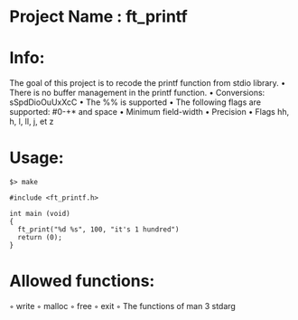 # Project Name : ft_printf

# Info:
The goal of this project is to recode the printf function from stdio library.
• There is no buffer management in the printf function.
• Conversions: sSpdDioOuUxXcC
• The %% is supported
• The following flags are supported: #0-+* and space
• Minimum field-width
• Precision
• Flags hh, h, l, ll, j, et z

# Usage:
```
$> make
```
```
#include <ft_printf.h>

int main (void)
{
  ft_print("%d %s", 100, "it's 1 hundred")
  return (0);
}
```
# Allowed functions:
◦ write
◦ malloc
◦ free
◦ exit
◦ The functions of man 3 stdarg

